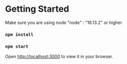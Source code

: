 # Getting Started

Make sure you are using node "node" : "16.13.2" or higher

### `npm install`


### `npm start`

Open [http://localhost:3000](http://localhost:3000) to view it in your browser.